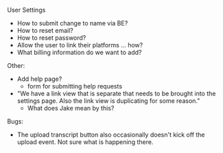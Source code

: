 User Settings
* How to submit change to name via BE?
* How to reset email?
* How to reset password?
* Allow the user to link their platforms ... how?
* What billing information do we want to add?

Other:
* Add help page?
    * form for submitting help requests
* "We have a link view that is separate that needs to be brought into the settings page.
  Also the link view is duplicating for some reason."
    * What does Jake mean by this?

Bugs:
* The upload transcript button also occasionally doesn't kick off the upload event. Not sure
  what is happening there.
